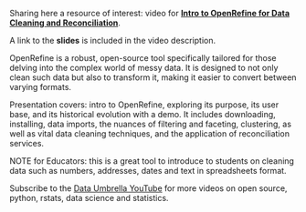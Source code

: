 
Sharing here a resource of interest: video for **[Intro to OpenRefine for Data Cleaning and Reconciliation](https://youtu.be/e9fB8NQV6Nc)**.

A link to the **slides** is included in the video description.

OpenRefine is a robust, open-source tool specifically tailored for those delving into the complex world of messy data. It is designed to not only clean such data but also to transform it, making it easier to convert between varying formats.

Presentation covers: intro to OpenRefine, exploring its purpose, its user base, and its historical evolution with a demo. It includes downloading, installing, data imports, the nuances of filtering and faceting, clustering, as well as vital data cleaning techniques, and the application of reconciliation services. 

NOTE for Educators: this is a great tool to introduce to students on cleaning data such as numbers, addresses, dates and text in spreadsheets format.

Subscribe to the [Data Umbrella YouTube](https://www.youtube.com/@DataUmbrella) for more videos on open source, python, rstats, data science and statistics.
